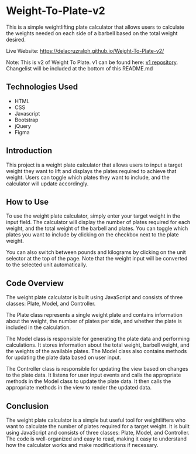 # Weight-To-Plate-v2
This is a simple weightlifting plate calculator that allows users to calculate the weights needed on each side of a barbell based on the total weight desired.

Live Website: https://delacruzralph.github.io/Weight-To-Plate-v2/

Note: This is v2 of Weight To Plate. v1 can be found here: [v1 repository](https://github.com/delacruzralph/Plate-Weight-Calculator). Changelist will be included at the bottom of this README.md

## Technologies Used

- HTML
- CSS
- Javascript
- Bootstrap
- jQuery
- Figma

## Introduction
This project is a weight plate calculator that allows users to input a target weight they want to lift and displays the plates required to achieve that weight. Users can toggle which plates they want to include, and the calculator will update accordingly.

## How to Use
To use the weight plate calculator, simply enter your target weight in the input field. The calculator will display the number of plates required for each weight, and the total weight of the barbell and plates. You can toggle which plates you want to include by clicking on the checkbox next to the plate weight.

You can also switch between pounds and kilograms by clicking on the unit selector at the top of the page. Note that the weight input will be converted to the selected unit automatically.

## Code Overview
The weight plate calculator is built using JavaScript and consists of three classes: Plate, Model, and Controller.

The Plate class represents a single weight plate and contains information about the weight, the number of plates per side, and whether the plate is included in the calculation.

The Model class is responsible for generating the plate data and performing calculations. It stores information about the total weight, barbell weight, and the weights of the available plates. The Model class also contains methods for updating the plate data based on user input.

The Controller class is responsible for updating the view based on changes to the plate data. It listens for user input events and calls the appropriate methods in the Model class to update the plate data. It then calls the appropriate methods in the view to render the updated data.

## Conclusion
The weight plate calculator is a simple but useful tool for weightlifters who want to calculate the number of plates required for a target weight. It is built using JavaScript and consists of three classes: Plate, Model, and Controller. The code is well-organized and easy to read, making it easy to understand how the calculator works and make modifications if necessary.
